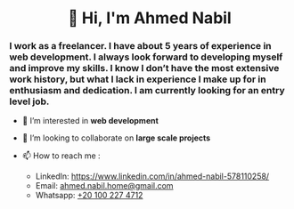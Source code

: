 <h1 align="center">👋 Hi, I'm Ahmed Nabil</h1>

<h3>I work as a freelancer. I have about 5 years of experience in web development. I always look forward to developing myself and improve my skills. I know I don’t have the most extensive work history, but what I lack in experience I make up for in enthusiasm and dedication. I am currently looking for an entry level job.</h3>

<!--<p align="left"> <img src="https://komarev.com/ghpvc/?username=nobel-512&label=Profile%20views&color=0e75b6&style=flat" alt="thuotracy" " /> </p>-->

- 👀 I’m interested in **web development**

- 🤝 I’m looking to collaborate on **large scale projects**

- 📫 How to reach me :
  - LinkedIn: https://www.linkedin.com/in/ahmed-nabil-578110258/
  - Email: ahmed.nabil.home@gmail.com
  - Whatsapp: <a href="https://wa.me/+201002274712" target="_blank">+20 100 227 4712</a>

<!---
nobel-512/nobel-512 is a ✨ special ✨ repository because its `README.md` (this file) appears on your GitHub profile.
You can click the Preview link to take a look at your changes.
--->
